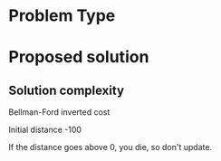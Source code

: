 # Problem Type

# Proposed solution

## Solution complexity

Bellman-Ford inverted cost

Initial distance -100

If the distance goes above 0, you die, so don't update.
